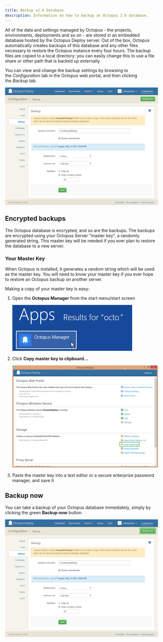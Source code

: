 ```yaml
---
title: Backup v2.6 Database
description: Information on how to backup an Octopus 2.6 database.
---
```


All of the data and settings managed by Octopus - the projects, environments, deployments and so on - are stored in an embedded database hosted by the Octopus Deploy server. Out of the box, Octopus automatically creates backups of this database and any other files necessary to restore the Octopus instance every four hours. The backup files are copied to a local directory: you can easily change this to use a file share or other path that is backed up externally.

You can view and change the backup settings by browsing to the *Configuration* tab in the Octopus web portal, and then clicking the *Backup* tab.

![](/docs/images/backup-2.6/3277492.png "width=500")

## Encrypted backups

The Octopus database is encrypted, and so are the backups. The backups are encrypted using your Octopus Server "master key", a randomly generated string. This master key will be needed if you ever plan to restore the database to a new server.

### Your Master Key

When Octopus is installed, it generates a random string which will be used as the master key. You will need to know your master key if you ever hope to restore an Octopus backup on another server.

Making a copy of your master key is easy:

1. Open the **Octopus Manager** from the start menu/start screen

   ![](/docs/images/backup-2.6/3277161.png "width=500")

2. Click **Copy master key to clipboard...**

   ![](/docs/images/backup-2.6/3277158.png "width=500")

3. Paste the master key into a text editor or a secure enterprise password manager, and save it

## Backup now

You can take a backup of your Octopus database immediately, simply by clicking the green **Backup now** button.

![](/docs/images/backup-2.6/3277490.png "width=500")
